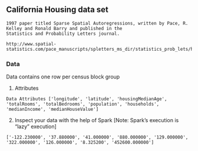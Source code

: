 ## California Housing data set

```text
1997 paper titled Sparse Spatial Autoregressions, written by Pace, R. Kelley and Ronald Barry and published in the 
Statistics and Probability Letters journal.

http://www.spatial-statistics.com/pace_manuscripts/spletters_ms_dir/statistics_prob_lets/html/ms_sp_lets1.html
```

### Data
Data contains one row per census block group
1. Attributes
```text
Data Attributes ['longitude', 'latitude', 'housingMedianAge', 'totalRooms', 'totalBedrooms', 'population', 'households', 'medianIncome', 'medianHouseValue']
```

2. Inspect your data with the help of Spark 
[Note: Spark’s execution is “lazy” execution]
```text
['-122.230000', '37.880000', '41.000000', '880.000000', '129.000000', '322.000000', '126.000000', '8.325200', '452600.000000']
```

